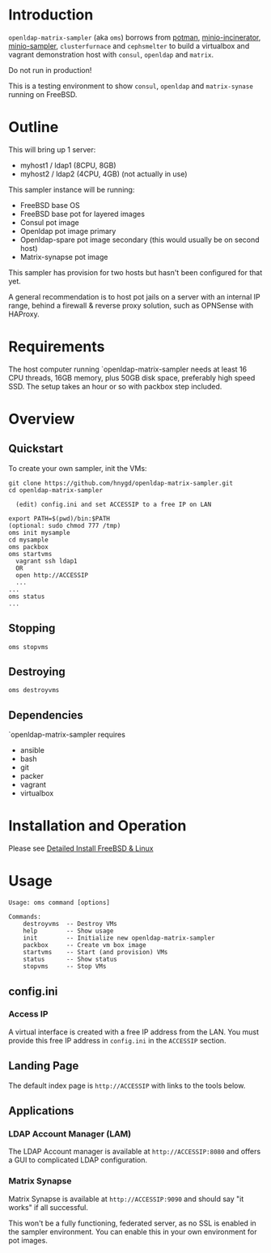# Introduction
`openldap-matrix-sampler` (aka `oms`) borrows from [potman](https://github.com/bsdpot/potman), [minio-incinerator](https://github.com/bretton/minio-incinerator/), [minio-sampler](https://github.com/hnygd/minio-sampler), `clusterfurnace` and `cephsmelter` to build a virtualbox and vagrant demonstration host with `consul`, `openldap` and `matrix`.

Do not run in production! 

This is a testing environment to show `consul`, `openldap` and `matrix-synase` running on FreeBSD.

# Outline
This will bring up 1 server:
* myhost1 / ldap1 (8CPU, 8GB)
* myhost2 / ldap2 (4CPU, 4GB) (not actually in use)

This sampler instance will be running:
* FreeBSD base OS
* FreeBSD base pot for layered images
* Consul pot image
* Openldap pot image primary
* Openldap-spare pot image secondary (this would usually be on second host)
* Matrix-synapse pot image

This sampler has provision for two hosts but hasn't been configured for that yet.

A general recommendation is to host pot jails on a server with an internal IP range, behind a firewall & reverse proxy solution, such as OPNSense with HAProxy.

# Requirements
The host computer running `openldap-matrix-sampler needs at least 16 CPU threads, 16GB memory, plus 50GB disk space, preferably high speed SSD. The setup takes an hour or so with packbox step included.

# Overview

## Quickstart
To create your own sampler, init the VMs:

    git clone https://github.com/hnygd/openldap-matrix-sampler.git
    cd openldap-matrix-sampler

      (edit) config.ini and set ACCESSIP to a free IP on LAN

    export PATH=$(pwd)/bin:$PATH
    (optional: sudo chmod 777 /tmp)
    oms init mysample
    cd mysample
    oms packbox
    oms startvms
      vagrant ssh ldap1
      OR
      open http://ACCESSIP
      ...
    ...
    oms status
    ...

## Stopping

    oms stopvms

## Destroying

    oms destroyvms

## Dependencies

`openldap-matrix-sampler requires
- ansible
- bash
- git
- packer
- vagrant
- virtualbox

# Installation and Operation

Please see [Detailed Install FreeBSD & Linux](DETAILED-INSTALL.md)

# Usage

    Usage: oms command [options]

    Commands:
        destroyvms  -- Destroy VMs
        help        -- Show usage
        init        -- Initialize new openldap-matrix-sampler
        packbox     -- Create vm box image
        startvms    -- Start (and provision) VMs
        status      -- Show status
        stopvms     -- Stop VMs

## config.ini

### Access IP

A virtual interface is created with a free IP address from the LAN. You must provide this free IP address in `config.ini` in the `ACCESSIP` section.

## Landing Page

The default index page is `http://ACCESSIP` with links to the tools below.

## Applications

### LDAP Account Manager (LAM)

The LDAP Account manager is available at `http://ACCESSIP:8080` and offers a GUI to complicated LDAP configuration.

### Matrix Synapse

Matrix Synapse is available at `http://ACCESSIP:9090` and should say "it works" if all successful. 

This won't be a fully functioning, federated server, as no SSL is enabled in the sampler environment. You can enable this in your own environment for pot images.
